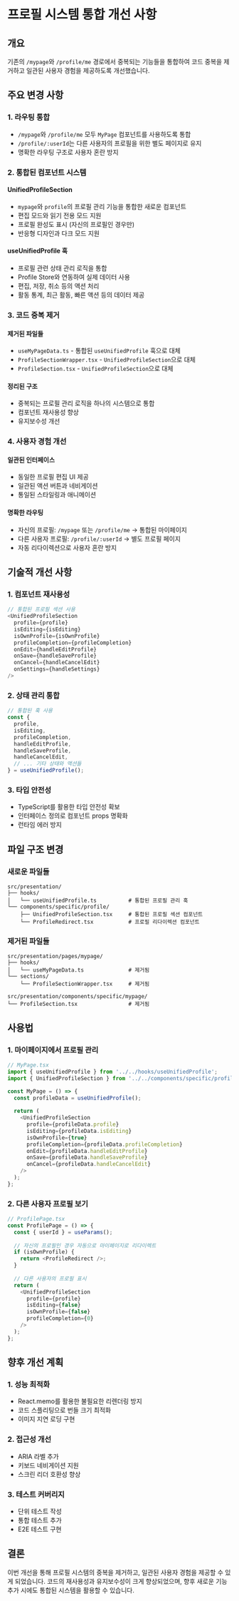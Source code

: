 # 프로필 시스템 통합 개선 사항

## 개요
기존의 `/mypage`와 `/profile/me` 경로에서 중복되는 기능들을 통합하여 코드 중복을 제거하고 일관된 사용자 경험을 제공하도록 개선했습니다.

## 주요 변경 사항

### 1. 라우팅 통합
- `/mypage`와 `/profile/me` 모두 `MyPage` 컴포넌트를 사용하도록 통합
- `/profile/:userId`는 다른 사용자의 프로필을 위한 별도 페이지로 유지
- 명확한 라우팅 구조로 사용자 혼란 방지

### 2. 통합된 컴포넌트 시스템

#### UnifiedProfileSection
- `mypage`와 `profile`의 프로필 관리 기능을 통합한 새로운 컴포넌트
- 편집 모드와 읽기 전용 모드 지원
- 프로필 완성도 표시 (자신의 프로필인 경우만)
- 반응형 디자인과 다크 모드 지원

#### useUnifiedProfile 훅
- 프로필 관련 상태 관리 로직을 통합
- Profile Store와 연동하여 실제 데이터 사용
- 편집, 저장, 취소 등의 액션 처리
- 활동 통계, 최근 활동, 빠른 액션 등의 데이터 제공

### 3. 코드 중복 제거

#### 제거된 파일들
- `useMyPageData.ts` - 통합된 `useUnifiedProfile` 훅으로 대체
- `ProfileSectionWrapper.tsx` - `UnifiedProfileSection`으로 대체
- `ProfileSection.tsx` - `UnifiedProfileSection`으로 대체

#### 정리된 구조
- 중복되는 프로필 관리 로직을 하나의 시스템으로 통합
- 컴포넌트 재사용성 향상
- 유지보수성 개선

### 4. 사용자 경험 개선

#### 일관된 인터페이스
- 동일한 프로필 편집 UI 제공
- 일관된 액션 버튼과 네비게이션
- 통일된 스타일링과 애니메이션

#### 명확한 라우팅
- 자신의 프로필: `/mypage` 또는 `/profile/me` → 통합된 마이페이지
- 다른 사용자 프로필: `/profile/:userId` → 별도 프로필 페이지
- 자동 리다이렉션으로 사용자 혼란 방지

## 기술적 개선 사항

### 1. 컴포넌트 재사용성
```typescript
// 통합된 프로필 섹션 사용
<UnifiedProfileSection
  profile={profile}
  isEditing={isEditing}
  isOwnProfile={isOwnProfile}
  profileCompletion={profileCompletion}
  onEdit={handleEditProfile}
  onSave={handleSaveProfile}
  onCancel={handleCancelEdit}
  onSettings={handleSettings}
/>
```

### 2. 상태 관리 통합
```typescript
// 통합된 훅 사용
const {
  profile,
  isEditing,
  profileCompletion,
  handleEditProfile,
  handleSaveProfile,
  handleCancelEdit,
  // ... 기타 상태와 액션들
} = useUnifiedProfile();
```

### 3. 타입 안전성
- TypeScript를 활용한 타입 안전성 확보
- 인터페이스 정의로 컴포넌트 props 명확화
- 런타임 에러 방지

## 파일 구조 변경

### 새로운 파일들
```
src/presentation/
├── hooks/
│   └── useUnifiedProfile.ts          # 통합된 프로필 관리 훅
└── components/specific/profile/
    ├── UnifiedProfileSection.tsx     # 통합된 프로필 섹션 컴포넌트
    └── ProfileRedirect.tsx           # 프로필 리다이렉션 컴포넌트
```

### 제거된 파일들
```
src/presentation/pages/mypage/
├── hooks/
│   └── useMyPageData.ts              # 제거됨
└── sections/
    └── ProfileSectionWrapper.tsx     # 제거됨

src/presentation/components/specific/mypage/
└── ProfileSection.tsx                # 제거됨
```

## 사용법

### 1. 마이페이지에서 프로필 관리
```typescript
// MyPage.tsx
import { useUnifiedProfile } from '../../hooks/useUnifiedProfile';
import { UnifiedProfileSection } from '../../components/specific/profile/UnifiedProfileSection';

const MyPage = () => {
  const profileData = useUnifiedProfile();
  
  return (
    <UnifiedProfileSection
      profile={profileData.profile}
      isEditing={profileData.isEditing}
      isOwnProfile={true}
      profileCompletion={profileData.profileCompletion}
      onEdit={profileData.handleEditProfile}
      onSave={profileData.handleSaveProfile}
      onCancel={profileData.handleCancelEdit}
    />
  );
};
```

### 2. 다른 사용자 프로필 보기
```typescript
// ProfilePage.tsx
const ProfilePage = () => {
  const { userId } = useParams();
  
  // 자신의 프로필인 경우 자동으로 마이페이지로 리다이렉트
  if (isOwnProfile) {
    return <ProfileRedirect />;
  }
  
  // 다른 사용자의 프로필 표시
  return (
    <UnifiedProfileSection
      profile={profile}
      isEditing={false}
      isOwnProfile={false}
      profileCompletion={0}
    />
  );
};
```

## 향후 개선 계획

### 1. 성능 최적화
- React.memo를 활용한 불필요한 리렌더링 방지
- 코드 스플리팅으로 번들 크기 최적화
- 이미지 지연 로딩 구현

### 2. 접근성 개선
- ARIA 라벨 추가
- 키보드 네비게이션 지원
- 스크린 리더 호환성 향상

### 3. 테스트 커버리지
- 단위 테스트 작성
- 통합 테스트 추가
- E2E 테스트 구현

## 결론

이번 개선을 통해 프로필 시스템의 중복을 제거하고, 일관된 사용자 경험을 제공할 수 있게 되었습니다. 코드의 재사용성과 유지보수성이 크게 향상되었으며, 향후 새로운 기능 추가 시에도 통합된 시스템을 활용할 수 있습니다. 